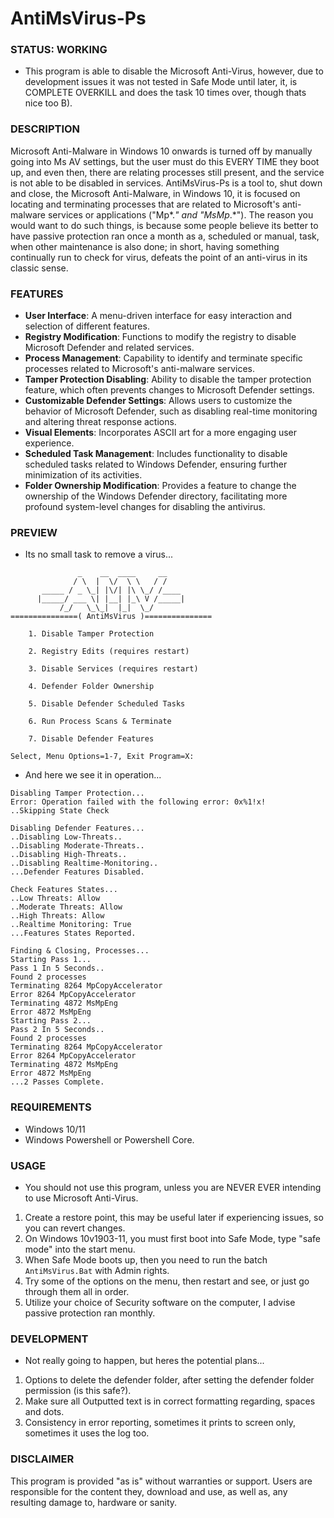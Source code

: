 # AntiMsVirus-Ps

### STATUS: WORKING
- This program is able to disable the Microsoft Anti-Virus, however, due to development issues it was not tested in Safe Mode until later, it, is COMPLETE OVERKILL and does the task 10 times over, though thats nice too B).  

### DESCRIPTION
Microsoft Anti-Malware in Windows 10 onwards is turned off by manually going into Ms AV settings, but the user must do this EVERY TIME they boot up, and even then, there are relating processes still present, and the service is not able to be disabled in services. AntiMsVirus-Ps is a tool to, shut down and close, the Microsoft Anti-Malware, in Windows 10, it is focused on locating and terminating processes that are related to Microsoft's anti-malware services or applications ("Mp*.*" and "MsMp*.*"). The reason you would want to do such things, is because some people believe its better to have passive protection ran once a month as a, scheduled or manual, task, when other maintenance is also done; in short, having something continually run to check for virus, defeats the point of an anti-virus in its classic sense.

### FEATURES
- **User Interface**: A menu-driven interface for easy interaction and selection of different features.
- **Registry Modification**: Functions to modify the registry to disable Microsoft Defender and related services.
- **Process Management**: Capability to identify and terminate specific processes related to Microsoft's anti-malware services.
- **Tamper Protection Disabling**: Ability to disable the tamper protection feature, which often prevents changes to Microsoft Defender settings.
- **Customizable Defender Settings**: Allows users to customize the behavior of Microsoft Defender, such as disabling real-time monitoring and altering threat response actions.
- **Visual Elements**: Incorporates ASCII art for a more engaging user experience.
- **Scheduled Task Management**: Includes functionality to disable scheduled tasks related to Windows Defender, ensuring further minimization of its activities.
- **Folder Ownership Modification**: Provides a feature to change the ownership of the Windows Defender directory, facilitating more profound system-level changes for disabling the antivirus.

### PREVIEW
- Its no small task to remove a virus...
```
               _    __  ____     __
              / \  |  \/  \ \   / /
       _____ / _ \_| |\/| |\ \_/ /____
      |_____/ ___ \| |__| |_\ V /_____|
           /_/   \_\_|  |_|  \_/
===============( AntiMsVirus )===============

    1. Disable Tamper Protection

    2. Registry Edits (requires restart)

    3. Disable Services (requires restart)

    4. Defender Folder Ownership

    5. Disable Defender Scheduled Tasks

    6. Run Process Scans & Terminate

    7. Disable Defender Features

Select, Menu Options=1-7, Exit Program=X:

```
- And here we see it in operation...
```
Disabling Tamper Protection...
Error: Operation failed with the following error: 0x%1!x!
..Skipping State Check

Disabling Defender Features...
..Disabling Low-Threats..
..Disabling Moderate-Threats..
..Disabling High-Threats..
..Disabling Realtime-Monitoring..
...Defender Features Disabled.

Check Features States...
..Low Threats: Allow
..Moderate Threats: Allow
..High Threats: Allow
..Realtime Monitoring: True
...Features States Reported.

Finding & Closing, Processes...
Starting Pass 1...
Pass 1 In 5 Seconds..
Found 2 processes
Terminating 8264 MpCopyAccelerator
Error 8264 MpCopyAccelerator
Terminating 4872 MsMpEng
Error 4872 MsMpEng
Starting Pass 2...
Pass 2 In 5 Seconds..
Found 2 processes
Terminating 8264 MpCopyAccelerator
Error 8264 MpCopyAccelerator
Terminating 4872 MsMpEng
Error 4872 MsMpEng
...2 Passes Complete.
```

### REQUIREMENTS
- Windows 10/11
- Windows Powershell or Powershell Core.

### USAGE
* You should not use this program, unless you are NEVER EVER intending to use Microsoft Anti-Virus.
1. Create a restore point, this may be useful later if experiencing issues, so you can revert changes. 
2. On Windows 10v1903-11, you must first boot into Safe Mode, type "safe mode" into the start menu. 
3. When Safe Mode boots up, then you need to run the batch `AntiMsVirus.Bat` with Admin rights.
4. Try some of the options on the menu, then restart and see, or just go through them all in order.
5. Utilize your choice of Security software on the computer, I advise passive protection ran monthly.

### DEVELOPMENT
- Not really going to happen, but heres the potential plans... 
1. Options to delete the defender folder, after setting the defender folder permission (is this safe?).
2. Make sure all Outputted text is in correct formatting regarding, spaces and dots.
3. Consistency in error reporting, sometimes it prints to screen only, sometimes it uses the log too.

### DISCLAIMER
This program is provided "as is" without warranties or support. Users are responsible for the content they, download and use, as well as, any resulting damage to, hardware or sanity.
